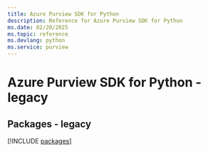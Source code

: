 ```yaml
---
title: Azure Purview SDK for Python
description: Reference for Azure Purview SDK for Python
ms.date: 02/20/2025
ms.topic: reference
ms.devlang: python
ms.service: purview
---
```

# Azure Purview SDK for Python - legacy
## Packages - legacy
[!INCLUDE [packages](purview-index.md)]